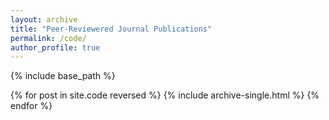 ```yaml
---
layout: archive
title: "Peer-Reviewered Journal Publications"
permalink: /code/
author_profile: true
---
```


{% include base_path %}

{% for post in site.code reversed %}
  {% include archive-single.html %}
{% endfor %}
